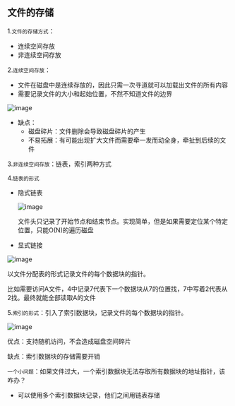 ## 文件的存储

1.`文件的存储方式`：

- 连续空间存放
- 非连续空间存放

2.`连续空间存放`：

- 文件在磁盘中是连续存放的，因此只需一次寻道就可以加载出文件的所有内容
- 需要记录文件的大小和起始位置，不然不知道文件的边界

![image](https://tvax4.sinaimg.cn/large/0085EwgIgy1gtl4k7on2xj60o30ejdgp02.jpg)

- 缺点：
  - 磁盘碎片：文件删除会导致磁盘碎片的产生
  - 不易拓展：有可能出现扩大文件而需要牵一发而动全身，牵扯到后续的文件

3.`非连续空间存放`：链表，索引两种方式

4.`链表的形式`

- 隐式链表

  ![image](https://tva4.sinaimg.cn/large/0085EwgIgy1gtl4s18db3j60og09smxr02.jpg)

  文件头只记录了开始节点和结束节点。实现简单，但是如果需要定位某个特定位置，只能O(N)的遍历磁盘

- 显式链接

![image](https://tvax1.sinaimg.cn/large/0085EwgIgy1gtl4tbg8bej60mi0u4di202.jpg)

以文件分配表的形式记录文件的每个数据块的指针。

比如需要访问A文件，4中记录7代表下一个数据块从7的位置找，7中写着2代表从2找。最终就能全部读取A的文件

5.`索引的形式`：引入了索引数据块，记录文件的每个数据块的指针。

![image](https://tva2.sinaimg.cn/large/0085EwgIgy1gtl4wy97thj60nq0ck75c02.jpg)

优点：支持随机访问，不会造成磁盘空间碎片

缺点：索引数据块的存储需要开销

`一个小问题`：如果文件过大，一个索引数据块无法存取所有数据块的地址指针，该咋办？

- 可以使用多个索引数据块记录，他们之间用链表存储

